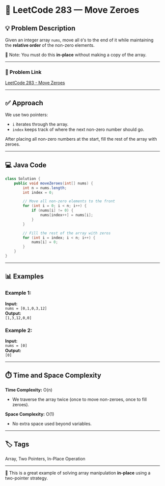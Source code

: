 # 🔁 LeetCode 283 — Move Zeroes

## 💡 Problem Description

Given an integer array `nums`, move all `0`'s to the end of it while maintaining the **relative order** of the non-zero elements.

📌 Note: You must do this **in-place** without making a copy of the array.

---

### 🔗 Problem Link

[LeetCode 283 - Move Zeroes](https://leetcode.com/problems/move-zeroes/)

---

## ✅ Approach

We use two pointers:

- `i` iterates through the array.
- `index` keeps track of where the next non-zero number should go.

After placing all non-zero numbers at the start, fill the rest of the array with zeroes.

---

## 💻 Java Code

```java
class Solution {
    public void moveZeroes(int[] nums) {
        int n = nums.length;
        int index = 0;

        // Move all non-zero elements to the front
        for (int i = 0; i < n; i++) {
            if (nums[i] != 0) {
                nums[index++] = nums[i];
            }
        }

        // Fill the rest of the array with zeros
        for (int i = index; i < n; i++) {
            nums[i] = 0;
        }
    }
}
```

---

## 📊 Examples

### Example 1:

**Input:**  
`nums = [0,1,0,3,12]`  
**Output:**  
`[1,3,12,0,0]`

### Example 2:

**Input:**  
`nums = [0]`  
**Output:**  
`[0]`

---

## ⏱️ Time and Space Complexity

**Time Complexity:** O(n)  
- We traverse the array twice (once to move non-zeroes, once to fill zeroes).

**Space Complexity:** O(1)  
- No extra space used beyond variables.

---

## 🏷️ Tags

Array, Two Pointers, In-Place Operation

---

📌 This is a great example of solving array manipulation **in-place** using a two-pointer strategy.
